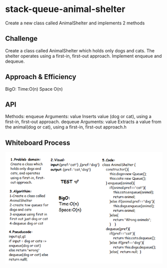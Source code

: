 # stack-queue-animal-shelter
<!-- Short summary or background information -->
Create a new class called AnimalShelter  and implements 2 methods

## Challenge
<!-- Description of the challenge -->
Create a class called AnimalShelter which holds only dogs and cats.
The shelter operates using a first-in, first-out approach.
Implement enqueue and dequeue.

## Approach & Efficiency
<!-- What approach did you take? Why? What is the Big O space/time for this approach? -->
BigO:
Time:O(n)
Space O(n)
## API
<!-- Description of each method publicly available to your Stack and Queue-->
Methods:
enqueue
Arguments: value
Inserts value (dog or cat), using a first-in, first-out approach.
dequeue
Arguments: value
Extracts a value from the animal(dog or cat), using a first-in, first-out approach.h

## Whiteboard Process
<!-- Embedded whiteboard image -->
![stack-queue-animal-shelter](/code-challenge12/stack-queue-animal-shelter.png)